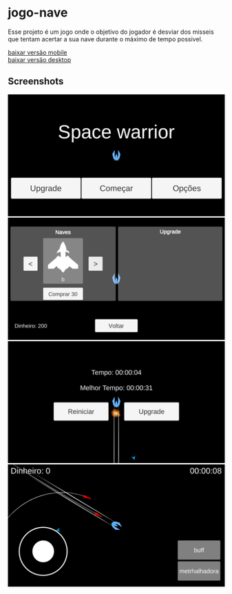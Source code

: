 # jogo-nave
Esse projeto é um jogo onde o objetivo do jogador é desviar dos misseis que tentam acertar a sua nave durante o máximo de tempo possivel.

[baixar versão mobile](https://docs.google.com/uc?export=download&id=1cJpI2dl-SpODTofNyzB_W71K-jFizVYD)<br/>
[baixar versão desktop](https://docs.google.com/uc?export=download&id=1LyiC1NQNKGfTElzhJB2hS3XvgjYqFAR8)

## Screenshots
![screenShot01](https://github.com/gabrielSoares522/jogo-nave/blob/master/imagens/Screenshot_01.png)
![screenShot02](https://github.com/gabrielSoares522/jogo-nave/blob/master/imagens/Screenshot_02.png)
![screenShot03](https://github.com/gabrielSoares522/jogo-nave/blob/master/imagens/Screenshot_03.png)
![screenShot04](https://github.com/gabrielSoares522/jogo-nave/blob/master/imagens/Screenshot_04.png)
